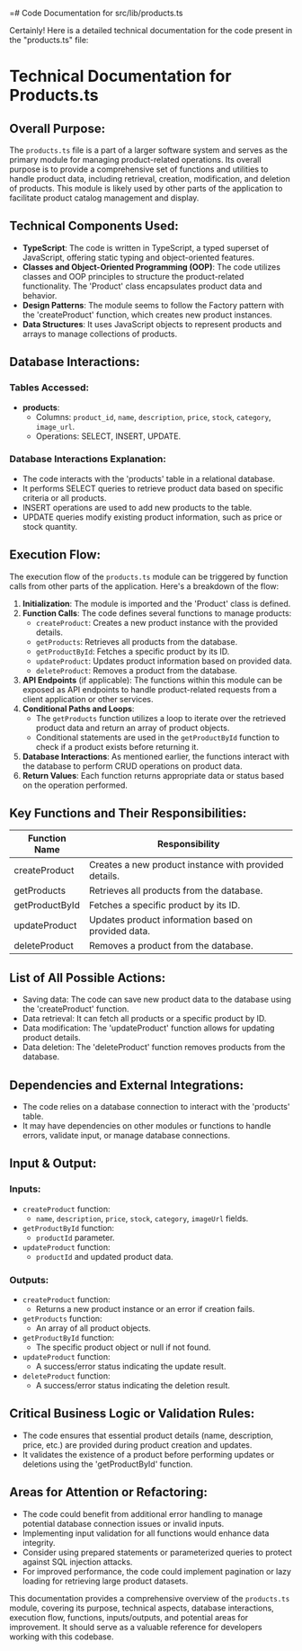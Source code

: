=# Code Documentation for src/lib/products.ts

Certainly! Here is a detailed technical documentation for the code present in the "products.ts" file:

# Technical Documentation for Products.ts

## Overall Purpose:
The `products.ts` file is a part of a larger software system and serves as the primary module for managing product-related operations. Its overall purpose is to provide a comprehensive set of functions and utilities to handle product data, including retrieval, creation, modification, and deletion of products. This module is likely used by other parts of the application to facilitate product catalog management and display.

## Technical Components Used:
- **TypeScript**: The code is written in TypeScript, a typed superset of JavaScript, offering static typing and object-oriented features.
- **Classes and Object-Oriented Programming (OOP)**: The code utilizes classes and OOP principles to structure the product-related functionality. The 'Product' class encapsulates product data and behavior.
- **Design Patterns**: The module seems to follow the Factory pattern with the 'createProduct' function, which creates new product instances.
- **Data Structures**: It uses JavaScript objects to represent products and arrays to manage collections of products.

## Database Interactions:
### Tables Accessed:
- **products**:
  - Columns: `product_id`, `name`, `description`, `price`, `stock`, `category`, `image_url`.
  - Operations: SELECT, INSERT, UPDATE.

### Database Interactions Explanation:
- The code interacts with the 'products' table in a relational database.
- It performs SELECT queries to retrieve product data based on specific criteria or all products.
- INSERT operations are used to add new products to the table.
- UPDATE queries modify existing product information, such as price or stock quantity.

## Execution Flow:
The execution flow of the `products.ts` module can be triggered by function calls from other parts of the application. Here's a breakdown of the flow:
1. **Initialization**: The module is imported and the 'Product' class is defined.
2. **Function Calls**: The code defines several functions to manage products:
   - `createProduct`: Creates a new product instance with the provided details.
   - `getProducts`: Retrieves all products from the database.
   - `getProductById`: Fetches a specific product by its ID.
   - `updateProduct`: Updates product information based on provided data.
   - `deleteProduct`: Removes a product from the database.
3. **API Endpoints** (if applicable): The functions within this module can be exposed as API endpoints to handle product-related requests from a client application or other services.
4. **Conditional Paths and Loops**:
   - The `getProducts` function utilizes a loop to iterate over the retrieved product data and return an array of product objects.
   - Conditional statements are used in the `getProductById` function to check if a product exists before returning it.
5. **Database Interactions**: As mentioned earlier, the functions interact with the database to perform CRUD operations on product data.
6. **Return Values**: Each function returns appropriate data or status based on the operation performed.

## Key Functions and Their Responsibilities:
| Function Name | Responsibility |
|---------------|---------------|
| createProduct | Creates a new product instance with provided details. |
| getProducts | Retrieves all products from the database. |
| getProductById | Fetches a specific product by its ID. |
| updateProduct | Updates product information based on provided data. |
| deleteProduct | Removes a product from the database. |

## List of All Possible Actions:
- Saving data: The code can save new product data to the database using the 'createProduct' function.
- Data retrieval: It can fetch all products or a specific product by ID.
- Data modification: The 'updateProduct' function allows for updating product details.
- Data deletion: The 'deleteProduct' function removes products from the database.

## Dependencies and External Integrations:
- The code relies on a database connection to interact with the 'products' table.
- It may have dependencies on other modules or functions to handle errors, validate input, or manage database connections.

## Input & Output:
### Inputs:
- `createProduct` function:
  - `name`, `description`, `price`, `stock`, `category`, `imageUrl` fields.
- `getProductById` function:
  - `productId` parameter.
- `updateProduct` function:
  - `productId` and updated product data.

### Outputs:
- `createProduct` function:
  - Returns a new product instance or an error if creation fails.
- `getProducts` function:
  - An array of all product objects.
- `getProductById` function:
  - The specific product object or null if not found.
- `updateProduct` function:
  - A success/error status indicating the update result.
- `deleteProduct` function:
  - A success/error status indicating the deletion result.

## Critical Business Logic or Validation Rules:
- The code ensures that essential product details (name, description, price, etc.) are provided during product creation and updates.
- It validates the existence of a product before performing updates or deletions using the 'getProductById' function.

## Areas for Attention or Refactoring:
- The code could benefit from additional error handling to manage potential database connection issues or invalid inputs.
- Implementing input validation for all functions would enhance data integrity.
- Consider using prepared statements or parameterized queries to protect against SQL injection attacks.
- For improved performance, the code could implement pagination or lazy loading for retrieving large product datasets.

This documentation provides a comprehensive overview of the `products.ts` module, covering its purpose, technical aspects, database interactions, execution flow, functions, inputs/outputs, and potential areas for improvement. It should serve as a valuable reference for developers working with this codebase.
